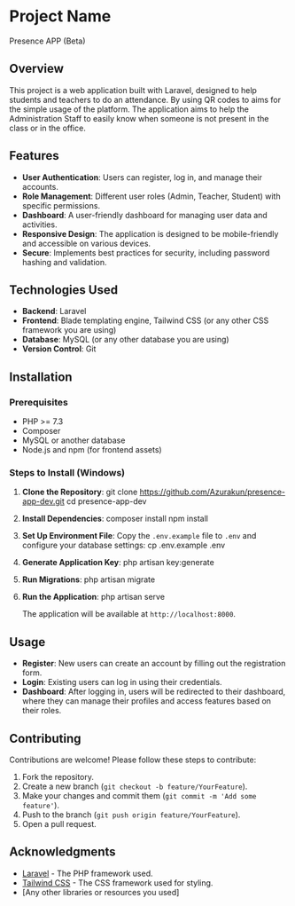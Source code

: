 # Project Name
Presence APP (Beta)

## Overview

This project is a web application built with Laravel, designed to help students and teachers to do an attendance. By using QR codes to aims for the simple usage of the platform. The application aims to help the Administration Staff to easily know when someone is not present in the class or in the office. 

## Features

- **User Authentication**: Users can register, log in, and manage their accounts.
- **Role Management**: Different user roles (Admin, Teacher, Student) with specific permissions.
- **Dashboard**: A user-friendly dashboard for managing user data and activities.
- **Responsive Design**: The application is designed to be mobile-friendly and accessible on various devices.
- **Secure**: Implements best practices for security, including password hashing and validation.

## Technologies Used

- **Backend**: Laravel
- **Frontend**: Blade templating engine, Tailwind CSS (or any other CSS framework you are using)
- **Database**: MySQL (or any other database you are using)
- **Version Control**: Git

## Installation

### Prerequisites

- PHP >= 7.3
- Composer
- MySQL or another database
- Node.js and npm (for frontend assets)

### Steps to Install (Windows)

1. **Clone the Repository**: git clone https://github.com/Azurakun/presence-app-dev.git cd presence-app-dev
2. **Install Dependencies**: composer install npm install
3. **Set Up Environment File**: Copy the `.env.example` file to `.env` and configure your database settings: cp .env.example .env
4. **Generate Application Key**: php artisan key:generate
5. **Run Migrations**: php artisan migrate
6. **Run the Application**: php artisan serve

   The application will be available at `http://localhost:8000`.

## Usage

- **Register**: New users can create an account by filling out the registration form.
- **Login**: Existing users can log in using their credentials.
- **Dashboard**: After logging in, users will be redirected to their dashboard, where they can manage their profiles and access features based on their roles.

## Contributing

Contributions are welcome! Please follow these steps to contribute:

1. Fork the repository.
2. Create a new branch (`git checkout -b feature/YourFeature`).
3. Make your changes and commit them (`git commit -m 'Add some feature'`).
4. Push to the branch (`git push origin feature/YourFeature`).
5. Open a pull request.

## Acknowledgments

- [Laravel](https://laravel.com/) - The PHP framework used.
- [Tailwind CSS](https://tailwindcss.com/) - The CSS framework used for styling.
- [Any other libraries or resources you used]
